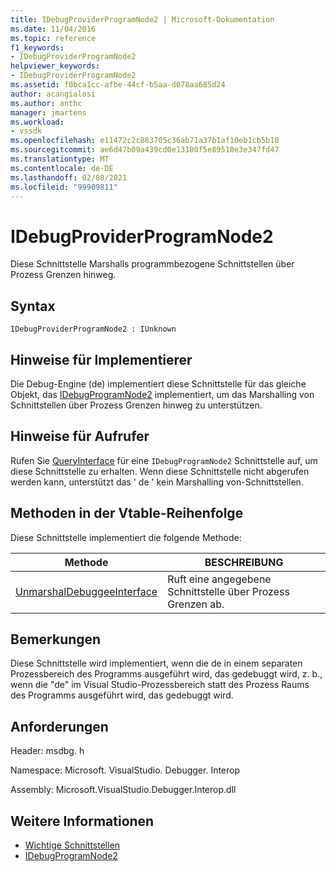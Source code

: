 ```yaml
---
title: IDebugProviderProgramNode2 | Microsoft-Dokumentation
ms.date: 11/04/2016
ms.topic: reference
f1_keywords:
- IDebugProviderProgramNode2
helpviewer_keywords:
- IDebugProviderProgramNode2
ms.assetid: f0bca1cc-afbe-44cf-b5aa-d078aa685d24
author: acangialosi
ms.author: anthc
manager: jmartens
ms.workload:
- vssdk
ms.openlocfilehash: e11472c2c883705c36ab71a37b1af10eb1cb5b10
ms.sourcegitcommit: ae6d47b09a439cd0e13180f5e89510e3e347fd47
ms.translationtype: MT
ms.contentlocale: de-DE
ms.lasthandoff: 02/08/2021
ms.locfileid: "99909811"
---
```

# <a name="idebugproviderprogramnode2"></a>IDebugProviderProgramNode2
Diese Schnittstelle Marshalls programmbezogene Schnittstellen über Prozess Grenzen hinweg.

## <a name="syntax"></a>Syntax

```
IDebugProviderProgramNode2 : IUnknown
```

## <a name="notes-for-implementers"></a>Hinweise für Implementierer
 Die Debug-Engine (de) implementiert diese Schnittstelle für das gleiche Objekt, das [IDebugProgramNode2](../../../extensibility/debugger/reference/idebugprogramnode2.md) implementiert, um das Marshalling von Schnittstellen über Prozess Grenzen hinweg zu unterstützen.

## <a name="notes-for-callers"></a>Hinweise für Aufrufer
 Rufen Sie [QueryInterface](/cpp/atl/queryinterface) für eine `IDebugProgramNode2` Schnittstelle auf, um diese Schnittstelle zu erhalten. Wenn diese Schnittstelle nicht abgerufen werden kann, unterstützt das ' de ' kein Marshalling von-Schnittstellen.

## <a name="methods-in-vtable-order"></a>Methoden in der Vtable-Reihenfolge
 Diese Schnittstelle implementiert die folgende Methode:

|Methode|BESCHREIBUNG|
|------------|-----------------|
|[UnmarshalDebuggeeInterface](../../../extensibility/debugger/reference/idebugproviderprogramnode2-unmarshaldebuggeeinterface.md)|Ruft eine angegebene Schnittstelle über Prozess Grenzen ab.|

## <a name="remarks"></a>Bemerkungen
 Diese Schnittstelle wird implementiert, wenn die de in einem separaten Prozessbereich des Programms ausgeführt wird, das gedebuggt wird, z. b., wenn die "de" im Visual Studio-Prozessbereich statt des Prozess Raums des Programms ausgeführt wird, das gedebuggt wird.

## <a name="requirements"></a>Anforderungen
 Header: msdbg. h

 Namespace: Microsoft. VisualStudio. Debugger. Interop

 Assembly: Microsoft.VisualStudio.Debugger.Interop.dll

## <a name="see-also"></a>Weitere Informationen
- [Wichtige Schnittstellen](../../../extensibility/debugger/reference/core-interfaces.md)
- [IDebugProgramNode2](../../../extensibility/debugger/reference/idebugprogramnode2.md)
